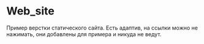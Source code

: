 # Web_site
Пример верстки статического сайта. Есть адаптив, на ссылки можно не нажимать, они добавлены для примера и никуда не ведут.
